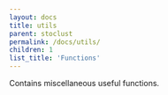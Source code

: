 ```yaml
---
layout: docs
title: utils
parent: stoclust
permalink: /docs/utils/
children: 1
list_title: 'Functions'
---
```


Contains miscellaneous useful functions.